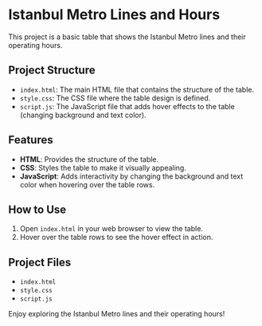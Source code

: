 # Istanbul Metro Lines and Hours

This project is a basic table that shows the Istanbul Metro lines and their operating hours.

## Project Structure

- `index.html`: The main HTML file that contains the structure of the table.
- `style.css`: The CSS file where the table design is defined.
- `script.js`: The JavaScript file that adds hover effects to the table (changing background and text color).

## Features

- **HTML**: Provides the structure of the table.
- **CSS**: Styles the table to make it visually appealing.
- **JavaScript**: Adds interactivity by changing the background and text color when hovering over the table rows.

## How to Use

1. Open `index.html` in your web browser to view the table.
2. Hover over the table rows to see the hover effect in action.

## Project Files

- `index.html`
- `style.css`
- `script.js`

Enjoy exploring the Istanbul Metro lines and their operating hours!